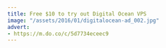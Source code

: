 ```yaml
---
title: Free $10 to try out Digital Ocean VPS
image: "/assets/2016/01/digitalocean-ad_002.jpg"
advert:
- https://m.do.co/c/5d7734eceec9
---
```



